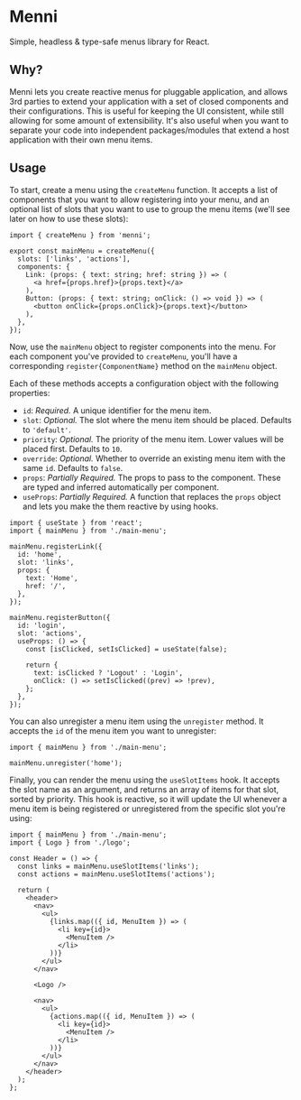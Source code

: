 # Menni

Simple, headless & type-safe menus library for React.

## Why?

Menni lets you create reactive menus for pluggable application, and allows 3rd parties to extend your application with a
set of closed components and their configurations. This is useful for keeping the UI consistent, while still allowing
for some amount of extensibility. It's also useful when you want to separate your code into independent packages/modules
that extend a host application with their own menu items.

## Usage

To start, create a menu using the `createMenu` function. It accepts a list of components that you want to allow
registering into your menu, and an optional list of slots that you want to use to group the menu items (we'll see later on how to use these slots):

```tsx
import { createMenu } from 'menni';

export const mainMenu = createMenu({
  slots: ['links', 'actions'],
  components: {
    Link: (props: { text: string; href: string }) => (
      <a href={props.href}>{props.text}</a>
    ),
    Button: (props: { text: string; onClick: () => void }) => (
      <button onClick={props.onClick}>{props.text}</button>
    ),
  },
});
```

Now, use the `mainMenu` object to register components into the menu. For each component you've provided to `createMenu`,
you'll have a corresponding `register{ComponentName}` method on the `mainMenu` object.

Each of these methods accepts a configuration object with the following properties:

- `id`: _Required._ A unique identifier for the menu item.
- `slot`: _Optional._ The slot where the menu item should be placed. Defaults to `'default'`.
- `priority`: _Optional._ The priority of the menu item. Lower values will be placed first. Defaults to `10`.
- `override`: _Optional._ Whether to override an existing menu item with the same `id`. Defaults to `false`.
- `props`: _Partially Required._ The props to pass to the component. These are typed and inferred automatically per component.
- `useProps`: _Partially Required._ A function that replaces the `props` object and lets you make the them reactive by using hooks.

```tsx
import { useState } from 'react';
import { mainMenu } from './main-menu';

mainMenu.registerLink({
  id: 'home',
  slot: 'links',
  props: {
    text: 'Home',
    href: '/',
  },
});

mainMenu.registerButton({
  id: 'login',
  slot: 'actions',
  useProps: () => {
    const [isClicked, setIsClicked] = useState(false);

    return {
      text: isClicked ? 'Logout' : 'Login',
      onClick: () => setIsClicked((prev) => !prev),
    };
  },
});
```

You can also unregister a menu item using the `unregister` method. It accepts the `id` of the menu item you want to
unregister:

```tsx
import { mainMenu } from './main-menu';

mainMenu.unregister('home');
```

Finally, you can render the menu using the `useSlotItems` hook. It accepts the slot name as an argument, and returns an
array of items for that slot, sorted by priority. This hook is reactive, so it will update the UI whenever a menu item
is being registered or unregistered from the specific slot you're using:

```tsx
import { mainMenu } from './main-menu';
import { Logo } from './logo';

const Header = () => {
  const links = mainMenu.useSlotItems('links');
  const actions = mainMenu.useSlotItems('actions');

  return (
    <header>
      <nav>
        <ul>
          {links.map(({ id, MenuItem }) => (
            <li key={id}>
              <MenuItem />
            </li>
          ))}
        </ul>
      </nav>

      <Logo />

      <nav>
        <ul>
          {actions.map(({ id, MenuItem }) => (
            <li key={id}>
              <MenuItem />
            </li>
          ))}
        </ul>
      </nav>
    </header>
  );
};
```
